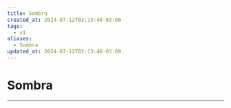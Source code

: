 ```yaml
---
title: Sombra
created_at: 2024-07-12T02:13:48-03:00
tags:
  - v1
aliases:
  - Sombra
updated_at: 2024-07-12T02:13:48-03:00
---
```

# Sombra
---

